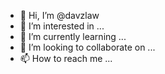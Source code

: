 - 👋 Hi, I’m @davzlaw
- 👀 I’m interested in ...
- 🌱 I’m currently learning ...
- 💞️ I’m looking to collaborate on ...
- 📫 How to reach me ...

<!---
davzlaw/davzlaw is a ✨ special ✨ repository because its `README.md` (this file) appears on your GitHub profile.
You can click the Preview link to take a look at your changes.
--->
